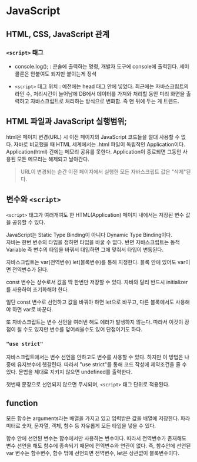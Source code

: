 # JavaScript

## HTML, CSS, JavaScript 관계




### `<script>` 태그
- console.log();
: 콘솔에 출력하는 명령, 개발자 도구에 console에 출력된다. 세미 콜론은 안붙여도 되지만 붙이는게 정석

- `<script>` 태그 위치
: 예전에는 head 태그 안에 넣었다. 최근에는 자바스크립트의 라인 수, 처리시간이 늘어남에 DB에서 데이터를 가져와 처리할 동안 미리 화면을 출력하고 자바스크립트로 처리하는 방식으로 변화함. 즉 맨 뒤에 두는 게 트렌드.


## HTML 파일과 JavaScript 실행범위;
html은 페이지 변경(URL) 시 이전 페이지의 JavaScript 코드들을 절대 사용할 수 없다. 자바로 비교했을 때 HTML 세계에서는 .html 파일이 독립적인 Application이다. 
Application(html) 간에는 메모리 공유를 못한다. Application이 종료되면 그동안 사용된 모든 메모리는 해제되고 날아간다. 

>URL이 변경되는 순간 이전 페이지에서 실행한 모든 자바스크립트 값은 "삭제"된다. 


## 변수와 `<script>`
`<script>` 태그가 여러개여도 한 HTML(Application) 페이지 내에서는 저장된 변수 값을 공유할 수 있다.  


JavaScript는 Static Type Binding이 아니다 Dynamic Type Binding이다.   
자바는 한번 변수의 타입을 정하면 타입을 바꿀 수 없다. 반면 자바스크립트는 동적 Variable 즉 변수의 타입을 바꿔서 대입하면 그에 맞춰서 타입이 변동된다.

자바스크립트는 var(전역변수) let(블록변수)를 통해 지정한다. 블록 안에 있어도 var이면 전역변수가 된다.

const 변수는 상수로서 값을 딱 한번만 저장할 수 있다. 자바와 달리 반드시 initializer를 사용하여 초기화해야 한다. 

일단 const 변수로 선언하고 값을 바꿔야 하면 let으로 바꾸고, 다른 블록에서도 사용해야 하면 var로 바꾼다. 

또 자바스크립트는 변수 선언을 여러번 해도 에러가 발생하지 않는다. 따라서 이것이 장점이 될 수도 있지만 변수를 덮어씌울수도 있어 단점이기도 하다.

### `"use strict"`
자바스크립트에서는 변수 선언을 안하고도 변수를 사용할 수 있다. 하지만 이 방법은 나중에 유지보수에 헷갈린다. 따라서 "use strict"를 통해 코드 작성에 제약조건을 줄 수 있다. 문법을 제대로 지키지 않으면 undefined를 출력한다.

첫번째 문장으로 선언되지 않으면 무시되며, `<script>` 태그 단위로 적용된다.

## function
모든 함수는 arguments라는 배열을 가지고 있고 입력받은 값을 배열에 저장한다. 
파라미터로 숫자, 문자열, 객체, 함수 등 자유롭게 모든 타입을 넣을 수 있다. 

함수 안에 선언된 변수는 함수에서만 사용하는 변수이다. 따라서 전역변수가 존재해도 변수 선언을 해도 함수에 종속되기 때문에 전역변수와 연관이 없다. 
즉, 함수안에 선언된 var 변수는 함수변수, 함수 밖에 선언되면 전역변수, let은 상관없이 블록변수이다. 

